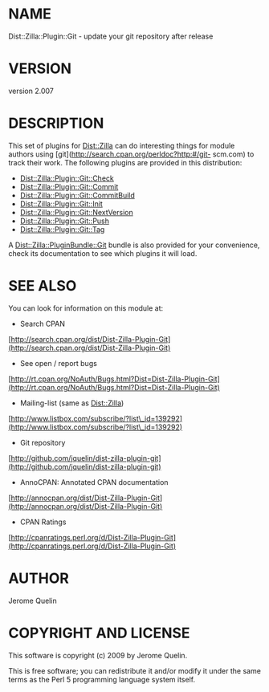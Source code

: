 # NAME

Dist::Zilla::Plugin::Git - update your git repository after release

# VERSION

version 2.007

# DESCRIPTION

This set of plugins for [Dist::Zilla](http://search.cpan.org/perldoc?Dist::Zilla) can do interesting things for
module authors using [git](http://search.cpan.org/perldoc?http:#/git- scm.com) to track their work. The
following plugins are provided in this distribution:

- [Dist::Zilla::Plugin::Git::Check](http://search.cpan.org/perldoc?Dist::Zilla::Plugin::Git::Check)
- [Dist::Zilla::Plugin::Git::Commit](http://search.cpan.org/perldoc?Dist::Zilla::Plugin::Git::Commit)
- [Dist::Zilla::Plugin::Git::CommitBuild](http://search.cpan.org/perldoc?Dist::Zilla::Plugin::Git::CommitBuild)
- [Dist::Zilla::Plugin::Git::Init](http://search.cpan.org/perldoc?Dist::Zilla::Plugin::Git::Init)
- [Dist::Zilla::Plugin::Git::NextVersion](http://search.cpan.org/perldoc?Dist::Zilla::Plugin::Git::NextVersion)
- [Dist::Zilla::Plugin::Git::Push](http://search.cpan.org/perldoc?Dist::Zilla::Plugin::Git::Push)
- [Dist::Zilla::Plugin::Git::Tag](http://search.cpan.org/perldoc?Dist::Zilla::Plugin::Git::Tag)

A [Dist::Zilla::PluginBundle::Git](http://search.cpan.org/perldoc?Dist::Zilla::PluginBundle::Git) bundle is also provided for your
convenience, check its documentation to see which plugins it will load.

# SEE ALSO

You can look for information on this module at:

- Search CPAN

[http://search.cpan.org/dist/Dist-Zilla-Plugin-Git](http://search.cpan.org/dist/Dist-Zilla-Plugin-Git)

- See open / report bugs

[http://rt.cpan.org/NoAuth/Bugs.html?Dist=Dist-Zilla-Plugin-Git](http://rt.cpan.org/NoAuth/Bugs.html?Dist=Dist-Zilla-Plugin-Git)

- Mailing-list (same as [Dist::Zilla](http://search.cpan.org/perldoc?Dist::Zilla))

[http://www.listbox.com/subscribe/?list\_id=139292](http://www.listbox.com/subscribe/?list\_id=139292)

- Git repository

[http://github.com/jquelin/dist-zilla-plugin-git](http://github.com/jquelin/dist-zilla-plugin-git)

- AnnoCPAN: Annotated CPAN documentation

[http://annocpan.org/dist/Dist-Zilla-Plugin-Git](http://annocpan.org/dist/Dist-Zilla-Plugin-Git)

- CPAN Ratings

[http://cpanratings.perl.org/d/Dist-Zilla-Plugin-Git](http://cpanratings.perl.org/d/Dist-Zilla-Plugin-Git)

# AUTHOR

Jerome Quelin

# COPYRIGHT AND LICENSE

This software is copyright (c) 2009 by Jerome Quelin.

This is free software; you can redistribute it and/or modify it under
the same terms as the Perl 5 programming language system itself.

